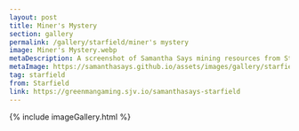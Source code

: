 ```yaml
---
layout: post
title: Miner's Mystery
section: gallery
permalink: /gallery/starfield/miner's mystery
image: Miner's Mystery.webp
metaDescription: A screenshot of Samantha Says mining resources from Starfield, taken by Samantha Says.
metaImage: https://samanthasays.github.io/assets/images/gallery/starfield/Miner's Mystery.webp
tag: starfield
from: Starfield
link: https://greenmangaming.sjv.io/samanthasays-starfield
---
```

{% include imageGallery.html %}